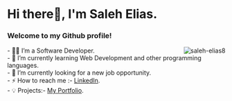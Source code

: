 # Hi there👋,  I'm Saleh Elias.
### Welcome to my Github profile!
<p align="right"><img align="Right"
    src="https://github-readme-stats.vercel.app/api/top-langs?username=saleh-elias8&show_icons=true&locale=en&bg_color=0d1117&text_color=ffffff&layout=compact"
    alt="saleh-elias8" 
    bg_color=#808080/></p>
- 👨‍💻 I’m a Software Developer.<br>
- 🌱 I’m currently learning Web Development and other programming languages.<br>
- 🤔 I’m currently looking for a new job opportunity.<br>
- ⚡ How to reach me :- <a href="https://www.linkedin.com/in/saleh-elias8/">LinkedIn</a>.<br>
- 💡 Projects:- <a href="https://saleh-elias8.github.io/Portfolio/">My Portfolio</a>.



<!--
**saleh-elias8/saleh-elias8** is a ✨ _special_ ✨ repository because its `README.md` (this file) appears on your GitHub profile.
------
<h3>Statistical Data :-</h3>
<p><img align="center"
    src="https://github-readme-stats.vercel.app/api/top-langs?username=saleh-elias8&show_icons=true&locale=en&bg_color=0d1117&text_color=ffffff&layout=compact"
    alt="saleh-elias8" 
    bg_color=#808080/></p>

------

<h1 align="center">Hi 👋, I'm Saleh </h1>
<h3 align="center">Software Engineer | Technical Content Writer | Data Analysis Enthusiast</h3>
------
<br>
I'm a Full Stack Developer with 2+ years of hands-on experience designing, developing and implementing applications and solutions using a range of technologies and programming languages.
<br />
Here are some ideas to get you started:
## 💡 Projects
- [name](https:)


- 🔭 I’m currently working on ...
- 🌱 I’m currently learning Web Development and other programming languages
- 👯 I’m looking to collaborate on ...
- 🤔 I’m looking for help with ...
- 💬 Ask me about ...
- 📫 How to reach me: ...
- 😄 Pronouns: ...
- ⚡ Fun fact: ...
<br>
<div align="center">
  
![Typing SVG](https://readme-typing-svg.herokuapp.com?font=ROBOT&size=25&color=39FF14&background=000000&center=true&vCenter=true&width=490&lines=%3E+Welcome+to+my+GitHub+profile...!)

</div>
<p align="right"> <h3>Profile Views :-</h3> <img src="https://komarev.com/ghpvc/?username=saleh-elias8&label=Profile%20views&color=0e75b6&style=flat"
    alt="saleh-elias8" /> 
  </p>

<br>
<br>
  <br>
  
[![Saleh's GitHub Activity Graph](https://activity-graph.herokuapp.com/graph?username=saleh-elias8&theme=tokyonight)](https://git.io/praveenscience)

| ![Saleh's github stats](https://github-readme-stats.vercel.app/api?username=saleh-elias8&show_icons=true&theme=tokyonight) | ![Aditya GitHub Streak](https://github-readme-streak-stats.herokuapp.com/?user=Aditya664&theme=tokyonight) |
| --- | --- |
| ![Top Langs](https://github-readme-stats.vercel.app/api/top-langs/?username=saleh-elias8&theme=tokyonight) | ![Github Stars](https://github-readme-stats.vercel.app/api?username=saleh-elias8&show_icons=true&locale=en&count_private=true&hide_rank=true&custom_title=My%20GitHub%20Stats&disable_animations=true&theme=tokyonight) |

![Jokes Card](https://readme-jokes.vercel.app/api?theme=tokyonight)


<br>

Credits: [Saleh Elias](https://github.com/saleh-elias8)
-->
